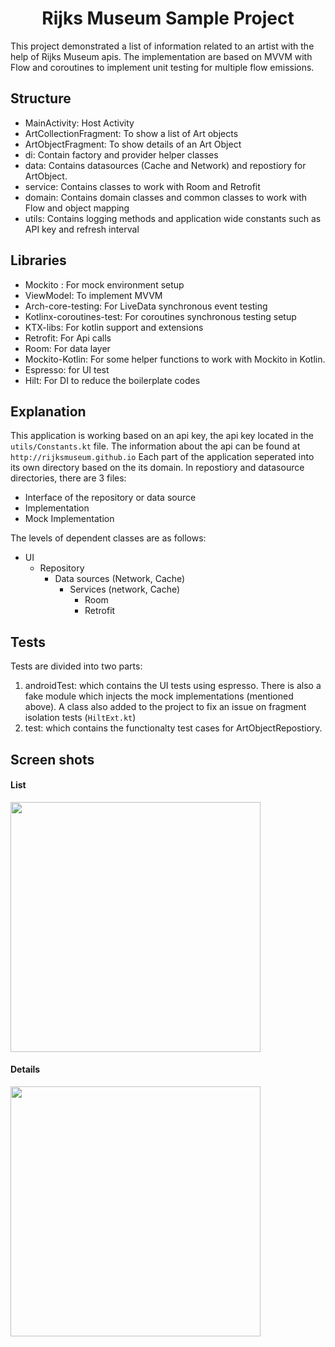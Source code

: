 <h1 align="center"> Rijks Museum Sample Project </h1>

This project demonstrated a list of information related to an artist with the help of Rijks Museum apis.
The implementation are based on MVVM with Flow and coroutines to implement unit testing for multiple flow emissions.

Structure
---------
- MainActivity: Host Activity
- ArtCollectionFragment: To show a list of Art objects
- ArtObjectFragment: To show details of an Art Object
- di: Contain factory and provider helper classes
- data: Contains datasources (Cache and Network) and repostiory for ArtObject.
- service: Contains classes to work with Room and Retrofit
- domain: Contains domain classes and common classes to work with Flow and object mapping
- utils: Contains logging methods and application wide constants such as API key and refresh interval

Libraries
---------
- Mockito : For mock environment setup
- ViewModel: To implement MVVM
- Arch-core-testing: For LiveData synchronous event testing
- Kotlinx-coroutines-test: For coroutines synchronous testing setup
- KTX-libs: For kotlin support and extensions
- Retrofit: For Api calls
- Room: For data layer
- Mockito-Kotlin: For some helper functions to work with Mockito in Kotlin.
- Espresso: for UI test
- Hilt: For DI to reduce the boilerplate codes

Explanation
------------
This application is working based on an api key, the api key located in the `utils/Constants.kt` file.
The information about the api can be found at `http://rijksmuseum.github.io`
Each part of the application seperated into its own directory based on the its domain.
In repostiory and datasource directories, there are 3 files:
- Interface of the repository or data source
- Implementation
- Mock Implementation


The levels of dependent classes are as follows:
 - UI
   - Repository
      - Data sources (Network, Cache)
         - Services (network, Cache)
           - Room
           - Retrofit


Tests
------------
Tests are divided into two parts:
1. androidTest: which contains the UI tests using espresso. There is also a fake module which injects
the mock implementations (mentioned above).
A class also added to the project to fix an issue on fragment isolation tests (`HiltExt.kt`)
2. test: which contains the functionalty test cases for ArtObjectRepostiory.

Screen shots
------------

#### List

<img src="https://raw.githubusercontent.com/mo0rti/rijksmuseum/master/screenshots/list.png" width="400" aspectRatio="1/2">

#### Details
<img src="https://raw.githubusercontent.com/mo0rti/rijksmuseum/master/screenshots/detail.png" width="400" aspectRatio="1/2">